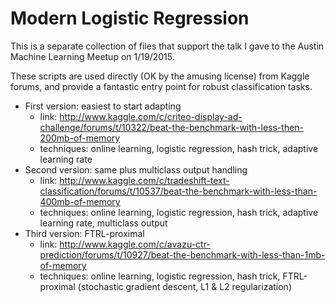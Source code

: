 Modern Logistic Regression
======

This is a separate collection of files that support the talk I gave to the Austin Machine Learning Meetup on 1/19/2015. 

These scripts are used directly (OK by the amusing license) from Kaggle forums, and provide a fantastic entry point for robust classification tasks.

* First version: easiest to start adapting
  * link: http://www.kaggle.com/c/criteo-display-ad-challenge/forums/t/10322/beat-the-benchmark-with-less-then-200mb-of-memory
  * techniques: online learning, logistic regression, hash trick, adaptive learning rate
* Second version: same plus multiclass output handling
  * link: http://www.kaggle.com/c/tradeshift-text-classification/forums/t/10537/beat-the-benchmark-with-less-than-400mb-of-memory
  * techniques: online learning, logistic regression, hash trick, adaptive learning rate, multiclass output
* Third version: FTRL-proximal
  * link: http://www.kaggle.com/c/avazu-ctr-prediction/forums/t/10927/beat-the-benchmark-with-less-than-1mb-of-memory
  * techniques: online learning, logistic regression, hash trick, FTRL-proximal (stochastic gradient descent, L1 & L2 regularization)
